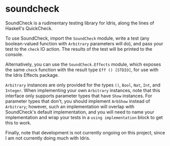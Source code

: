 # soundcheck

SoundCheck is a rudimentary testing library for Idris, along the lines
of Haskell's QuickCheck.

To use SoundCheck, import the `SoundCheck` module, write a test (any
boolean-valued function with `Arbitrary` parameters will do), and pass
your test to the `check` IO action.  The results of the test will be
printed to the console.

Alternatively, you can use the `SoundCheck.Effects` module, which
exposes the same `check` function with the result type `Eff ()
[STDIO]`, for use with the Idris Effects package.

`Arbitrary` instances are only provided for the types `()`, `Bool`,
`Nat`, `Int`, and `Integer`.  When implementing your own `Arbitrary`
instances, note that this interface only supports parameter types that
have `Show` instances.  For parameter types that don't, you should
implement `ArbShow` instead of `Arbitrary`; however, such an
implementation will overlap with SoundCheck's default implementation,
and you will need to name your implementation and wrap your tests in a
`using implementation` block to get this to work.

Finally, note that development is not currently ongoing on this
project, since I am not currently doing much with Idris.
